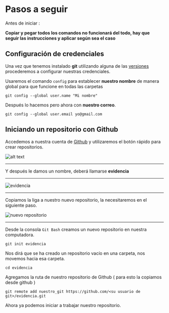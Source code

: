 # Pasos a seguir

Antes de iniciar :

**Copiar y pegar todos los comandos no funcionará del todo, hay que seguir las instrucciones y aplicar según sea el caso**

## Configuración de credenciales

Una vez que tenemos instalado **git** utilizando alguna de las [versiones](https://git-scm.com/downloads) procederemos a configurar nuestras credenciales.

Usaremos el comando `config` para establecer **nuestro nombre** de manera global para que funcione en todas las carpetas

`git config --global user.name "Mi nombre"`

Después lo hacemos pero ahora con **nuestro correo**.

`git config --global user.email yo@gmail.com`

## Iniciando un repositorio con Github

Accedemos a nuestra cuenta de [Github](https://github.com) y utilizaremos el botón rápido para crear repositorios.

![alt text](https://i.imgur.com/KIvja3W.png)

---

Y después le damos un nombre, deberá llamarse **evidencia** 

---

![evidencia](https://i.imgur.com/FcxOiQa.png)

---

Copiamos la liga a nuestro nuevo repositorio, la necesitaremos en el siguiente paso.

![nuevo repositorio](https://i.imgur.com/csyxp0n.png)

---

Desde la consola `Git Bash` creamos un nuevo repositorio en nuestra computadora.

`git init evidencia`

Nos dirá que se ha creado un repositorio vacío en una carpeta, nos movemos hacia esa carpeta.

`cd evidencia`

Agregamos la ruta de nuestro repositorio de Github ( para esto la copiamos desde github )

`git remote add nuestro_git https://github.com/<su usuario de git>/evidencia.git`

Ahora ya podemos iniciar a trabajar nuestro repositorio.
